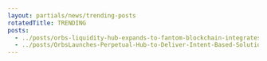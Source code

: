 ```yaml
---
layout: partials/news/trending-posts
rotatedTitle: TRENDING
posts:
  - ../posts/orbs-liquidity-hub-expands-to-fantom-blockchain-integrates-with-spookyswap.md
  - ../posts/OrbsLaunches-Perpetual-Hub-to-Deliver-Intent-Based-Solution.md
---
```


